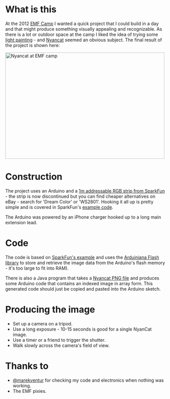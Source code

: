# What is this

At the 2012 [EMF Camp](https://www.emfcamp.org/ "EMF Camp home page") I wanted a quick project
that I could build in a day and that might produce something visually appealing and recognizable.
As there is a lot or outdoor space at the camp I liked the idea of trying some
[light painting](http://en.wikipedia.org/wiki/Light_painting "Light painting - Wikipedia") - and
[Nyancat](http://www.youtube.com/watch?v=QH2-TGUlwu4 "Nyancat - YouTube") seemed an obvious
subject. The final result of the project is shown here:

<a href="http://www.flickr.com/photos/travelbot/7909002212/" title="Nyancat at EMF camp by travelbot, on Flickr"><img src="http://farm9.staticflickr.com/8441/7909002212_2c0d73c192.jpg" width="500" height="333" alt="Nyancat at EMF camp"></a>

# Construction

The project uses an Arduino and a [1m addressable RGB strip from SparkFun](https://www.sparkfun.com/products/10312
 "SparkFun - RGB LED Strip - 32 LED/m Addressable - 1m") - the strip is now discontinued but
you can find cheaper alternatives on eBay - search for 'Dream Color' or 'WS2801'. Hooking it all up
is pretty simple and is covered in SparkFun's [example code](http://www.sparkfun.com/datasheets/Components/LED/LED_Strip_Example.pde
 "SparkFun = Addressable RGB strip example code").
 
The Arduino was powered by an iPhone charger hooked up to a long main extension lead. 
 
# Code

The code is based on [SparkFun's example](http://www.sparkfun.com/datasheets/Components/LED/LED_Strip_Example.pde
 "SparkFun = Addressable RGB strip example code") and uses the [Arduiniana Flash library](http://arduiniana.org/libraries/Flash/
  "Arduiniana - Flash library") to store and retrieve the image data from the Arduino's flash memory - it's too large to
 fit into RAM).

There is also a Java program that takes a [Nyancat PNG file](https://github.com/teabot/emfcamp-nyancat/blob/master/nyan_pixel.png) and produces some Arduino code that contains an indexed image in array form.
This generated code should just be copied and pasted into the Arduino sketch.

# Producing the image

* Set up a camera on a tripod.
* Use a long exposure - 10-15 seconds is good for a single NyanCat image.
* Use a timer or a friend to trigger the shutter. 
* Walk slowly across the camera's field of view.   

# Thanks to

* [@marekventur](http://marekventur.de/) for checking my code and electronics when nothing was working.
* The EMF pixies.

